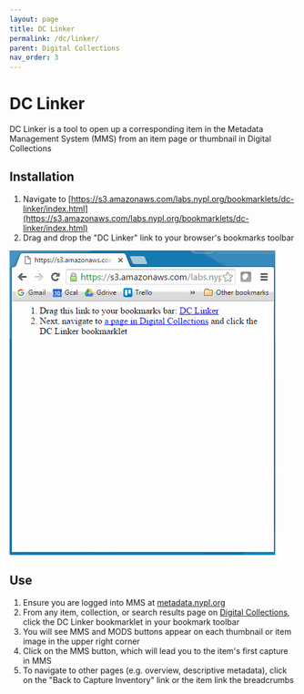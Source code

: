 ```yaml
---
layout: page
title: DC Linker
permalink: /dc/linker/
parent: Digital Collections
nav_order: 3
---
```


# DC Linker

DC Linker is a tool to open up a corresponding item in the Metadata Management System (MMS) from an item page or thumbnail in Digital Collections

## Installation

1. Navigate to [https://s3.amazonaws.com/labs.nypl.org/bookmarklets/dc-linker/index.html](https://s3.amazonaws.com/labs.nypl.org/bookmarklets/dc-linker/index.html)
1. Drag and drop the "DC Linker" link to your browser's bookmarks toolbar

![animation displaying installation of DC Linker](/assets/images/dclinker.gif)

## Use

1. Ensure you are logged into MMS at [metadata.nypl.org](https://metadata.nypl.org)
1. From any item, collection, or search results page on [Digital Collections](https://digitalcollections.nypl.org/), click the DC Linker bookmarklet in your bookmark toolbar
1. You will see MMS and MODS buttons appear on each thumbnail or item image in the upper right corner
1. Click on the MMS button, which will lead you to the item's first capture in MMS
1. To navigate to other pages (e.g. overview, descriptive metadata), click on the "Back to Capture Inventory" link or the item link the breadcrumbs